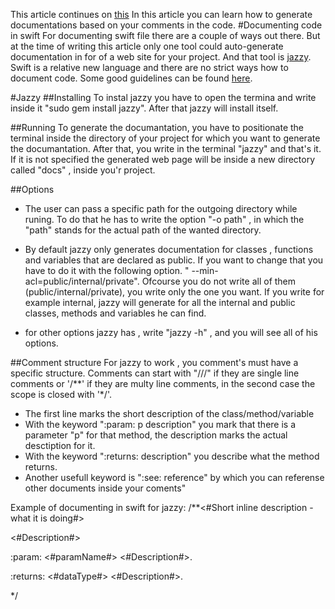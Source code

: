 
This article continues on [this](https://github.com/Rep2/in2iOSPlayground/blob/master/Documenting%20Swift%20code.md)
In this article you can learn how to generate documentations based on your comments in the code.
#Documenting code in swift
For documenting swift file there are a couple of ways out there. But at the time of writing this article only one tool could auto-generate documentation in for of a web site for your project. And that tool is [jazzy](https://github.com/realm/jazzy). Swift is a relative new language and there are no strict ways how to document code. Some good guidelines can be found [here](http://nshipster.com/swift-documentation/).

#Jazzy
##Installing
To instal jazzy you have to open the termina and write inside it "sudo gem install jazzy". After that jazzy will install itself.

##Running
To generate the documantation, you have to positionate the terminal inside the directory of your project for which you want to generate the documantation. After that, you write in the terminal "jazzy" and that's it. If it is not specified the generated web page will be inside a new directory called "docs" , inside you'r project.

##Options
  - The user can pass a specific path for the outgoing directory while runing. To do that he has to write the option "-o path" , in which the "path" stands for the actual path of the wanted directory.

  - By default jazzy only generates documentation for classes , functions and variables that are declared as public. If you want to change that you have to do it with the following option. " --min-acl=public/internal/private". Ofcourse you do not write all of them (public/internal/private), you write only the one you want. If you write for example internal, jazzy will generate for all the internal and public classes, methods and variables he can find.
  - for other options jazzy has , write "jazzy -h" , and you will see all of his options.

##Comment structure
For jazzy to work , you comment's must have a specific structure. Comments can start with "///" if they are single line comments or '/\*\*' if they are multy line comments, in the second case the scope is closed with '\*/'. 
 
  - The first line marks the short description of the class/method/variable
  - With the keyword ":param: p description" you mark that there is a parameter "p" for that method, the description marks the actual desctiption for it.
  - With the keyword ":returns: description" you describe what the method returns.
  - Another usefull keyword is ":see: reference" by which you can referense other documents inside your coments"

Example of documenting in swift for jazzy:
/\*\*<#Short inline description - what it is doing#>

<#Description#>

:param: <#paramName#> <#Description#>.

:returns: <#dataType#> <#Description#>.

\*/
